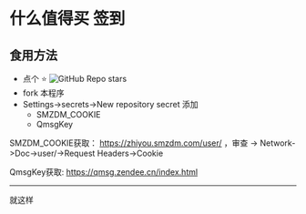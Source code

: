
# 什么值得买 签到

## 食用方法

* 点个 ⭐️ ![GitHub Repo stars](https://img.shields.io/github/stars/Sakurasan/smzdm_checkin?style=social)
* fork 本程序
* Settings->secrets->New repository secret 添加
  - SMZDM_COOKIE
  - QmsgKey
  
SMZDM_COOKIE获取： https://zhiyou.smzdm.com/user/ ，审查 -> Network->Doc->user/->Request Headers->Cookie

QmsgKey获取: https://qmsg.zendee.cn/index.html

---

就这样



